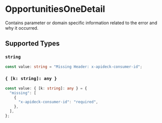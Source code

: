 # OpportunitiesOneDetail

Contains parameter or domain specific information related to the error and why it occurred.


## Supported Types

### `string`

```typescript
const value: string = "Missing Header: x-apideck-consumer-id";
```

### `{ [k: string]: any }`

```typescript
const value: { [k: string]: any } = {
  "missing": [
    {
      "x-apideck-consumer-id": "required",
    },
  ],
};
```

